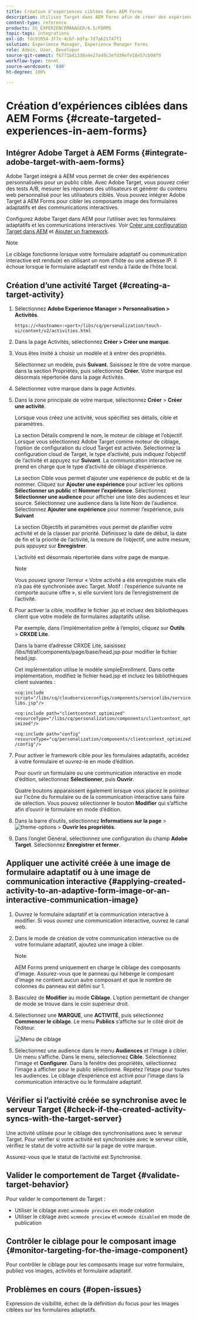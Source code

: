 ```yaml
---
title: Création d’expériences ciblées dans AEM Forms
description: Utilisez Target dans AEM Forms afin de créer des expériences personnalisées pour des clientes et clients ciblés.
content-type: reference
products: SG_EXPERIENCEMANAGER/6.5/FORMS
topic-tags: integrations
exl-id: fdc91054-3f7e-4cbf-bdfa-7d7a621747f1
solution: Experience Manager, Experience Manager Forms
role: Admin, User, Developer
source-git-commit: f6771bd1338a4e27a48c3efd39efe18e57cb98f9
workflow-type: tm+mt
source-wordcount: '840'
ht-degree: 100%

---
```


# Création d’expériences ciblées dans AEM Forms {#create-targeted-experiences-in-aem-forms}

## Intégrer Adobe Target à AEM Forms {#integrate-adobe-target-with-aem-forms}

Adobe Target intégré à AEM vous permet de créer des expériences personnalisées pour un public cible. Avec Adobe Target, vous pouvez créer des tests A/B, mesurer les réponses des utilisateurs et générer du contenu web personnalisé pour les utilisateurs ciblés. Vous pouvez intégrer Adobe Target à AEM Forms pour cibler les composants image des formulaires adaptatifs et des communications interactives.

Configurez Adobe Target dans AEM pour l’utiliser avec les formulaires adaptatifs et les communications interactives. Voir [Créer une configuration Target dans AEM](/help/sites-administering/target.md) et [Ajouter un framework](/help/sites-administering/target.md).

>[!NOTE]
>
>Le ciblage fonctionne lorsque votre formulaire adaptatif ou communication interactive est rendu(e) en utilisant un nom d’hôte ou une adresse IP. Il échoue lorsque le formulaire adaptatif est rendu à l’aide de l’hôte local.

## Création d’une activité Target {#creating-a-target-activity}

1. Sélectionnez **Adobe Experience Manager > Personnalisation > Activités**.

   `https://<hostname>:<port>/libs/cq/personalization/touch-ui/content/v2/activities.html`

1. Dans la page Activités, sélectionnez **Créer > Créer une marque**.
1. Vous êtes invité à choisir un modèle et à entrer des propriétés.

   Sélectionnez un modèle, puis **Suivant.** Saisissez le titre de votre marque dans la section Propriétés, puis sélectionnez **Créer.**
Votre marque est désormais répertoriée dans la page Activités.

1. Sélectionnez votre marque dans la page Activités.
1. Dans la zone principale de votre marque, sélectionnez **Créer** > **Créer une activité**.

   Lorsque vous créez une activité, vous spécifiez ses détails, cible et paramètres.

   La section Détails comprend le nom, le moteur de ciblage et l’objectif. Lorsque vous sélectionnez Adobe Target comme moteur de ciblage, l’option de configuration du cloud Target est activée. Sélectionnez la configuration cloud de Target, le type d’activité, puis indiquez l’objectif de l’activité et appuyez sur **Suivant**. La communication interactive ne prend en charge que le type d’activité de ciblage d’expérience.

   La section Cible vous permet d’ajouter une expérience de public et de la nommer. Cliquez sur **Ajouter une expérience** pour activer les options **Sélectionner un public** et **Nommer l’expérience**. Sélectionnez **Sélectionner une audience** pour afficher une liste des audiences et leur source. Sélectionnez une audience dans la liste Nom de l’audience. Sélectionnez **Ajouter une expérience** pour nommer l’expérience, puis **Suivant**

   La section Objectifs et paramètres vous permet de planifier votre activité et de la classer par priorité. Définissez la date de début, la date de fin et la priorité de l’activité, la mesure de l’objectif, une autre mesure, puis appuyez sur **Enregistrer**.

   L’activité est désormais répertoriée dans votre page de marque.

   >[!NOTE]
   >
   >Vous pouvez ignorer l’erreur « Votre activité a été enregistrée mais elle n’a pas été synchronisée avec Target. Motif : l’expérience suivante ne comporte aucune offre », si elle survient lors de l’enregistrement de l’activité.

1. Pour activer la cible, modifiez le fichier .jsp et incluez des bibliothèques client que votre modèle de formulaires adaptatifs utilise.

   Par exemple, dans l’implémentation prête à l’emploi, cliquez sur **Outils** > **CRXDE Lite**.

   Dans la barre d’adresse CRXDE Lite, saisissez /libs/fd/af/components/page/base/head.jsp pour modifier le fichier head.jsp.

   Cet implémentation utilise le modèle simpleEnrollment. Dans cette implémentation, modifiez le fichier head.jsp et incluez les bibliothèques client suivantes :

   `<cq:include script="/libs/cq/cloudserviceconfigs/components/servicelibs/servicelibs.jsp"/>`

   `<cq:include path="clientcontext_optimized" resourceType="/libs/cq/personalization/components/clientcontext_optimized"/>`

   `<cq:include path="config" resourceType="cq/personalization/components/clientcontext_optimized/config"/>`

1. Pour activer le framework cible pour les formulaires adaptatifs, accédez à votre formulaire et ouvrez-le en mode d’édition.

   Pour ouvrir un formulaire ou une communication interactive en mode d’édition, sélectionnez **Sélectionner**, puis **Ouvrir**.

   Quatre boutons apparaissent également lorsque vous placez le pointeur sur l’icône du formulaire ou de la communication interactive sans faire de sélection. Vous pouvez sélectionner le bouton **Modifier** qui s’affiche afin d’ouvrir le formulaire en mode d’édition.

1. Dans la barre d’outils, sélectionnez **Informations sur la page** > ![theme-options](assets/theme-options.png) > **Ouvrir les propriétés**.
1. Dans l’onglet Général, sélectionnez une configuration du champ **Adobe Target**. Sélectionnez **Enregistrer et fermer**.

## Appliquer une activité créée à une image de formulaire adaptatif ou à une image de communication interactive {#applying-created-activity-to-an-adaptive-form-image-or-an-interactive-communication-image}

1. Ouvrez le formulaire adaptatif et la communication interactive à modifier. Si vous ouvrez une communication interactive, ouvrez le canal web.

1. Dans le mode de création de votre communication interactive ou de votre formulaire adaptatif, ajoutez une image à cibler.

   >[!NOTE]
   >
   >AEM Forms prend uniquement en charge le ciblage des composants d’image. Assurez-vous que le panneau qui héberge le composant d’image ne contient aucun autre composant et que le nombre de colonnes du panneau est défini sur 1.

1. Basculez de **Modifier** au mode **Ciblage**. L’option permettant de changer de mode se trouve dans le coin supérieur droit.
1. Sélectionnez une **MARQUE**, une **ACTIVITÉ**, puis sélectionnez **Commencer le ciblage**. Le menu **Publics** s’affiche sur le côté droit de l’éditeur.

   ![Menu de ciblage](assets/targeting-menu.png)

1. Sélectionnez une audience dans le menu **Audiences** et l’image à cibler. Un menu s’affiche. Dans le menu, sélectionnez **Cible**. Sélectionnez l’image et **Configurer**. Dans la fenêtre des propriétés, sélectionnez l’image à afficher pour le public sélectionné. Répétez l’étape pour toutes les audiences. Le ciblage d’expérience est activé pour l’image dans la communication interactive ou le formulaire adaptatif.

## Vérifier si l’activité créée se synchronise avec le serveur Target {#check-if-the-created-activity-syncs-with-the-target-server}

Une activité utilisée pour le ciblage des synchronisations avec le serveur Target. Pour vérifier si votre activité est synchronisée avec le serveur cible, vérifiez le statut de votre activité sur la page de votre marque.

Assurez-vous que le statut de l’activité est Synchronisé.

## Valider le comportement de Target {#validate-target-behavior}

Pour valider le comportement de Target :

* Utiliser le ciblage avec `wcmmode preview` en mode création
* Utiliser le ciblage avec `wcmmode preview` et `wcmmode disabled` en mode de publication

## Contrôler le ciblage pour le composant image {#monitor-targeting-for-the-image-component}

Pour contrôler le ciblage pour les composants image sur votre formulaire, publiez vos images, activités et formulaire adaptatif.

## Problèmes en cours {#open-issues}

Expression de visibilité, échec de la définition du focus pour les images ciblées sur les formulaires adaptatifs.
